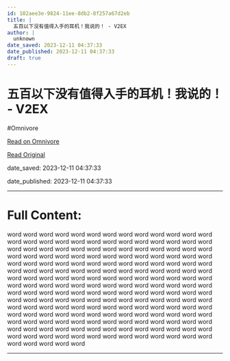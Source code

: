 ```yaml
---
id: 102aee3e-9824-11ee-8db2-8f257a67d2eb
title: |
  五百以下没有值得入手的耳机！我说的！ - V2EX
author: |
  unknown
date_saved: 2023-12-11 04:37:33
date_published: 2023-12-11 04:37:33
draft: true
---
```


# 五百以下没有值得入手的耳机！我说的！ - V2EX
#Omnivore

[Read on Omnivore](https://omnivore.app/me/v-2-ex-18c58ef1ede)

[Read Original](https://www.v2ex.com/t/999456)

date_saved: 2023-12-11 04:37:33

date_published: 2023-12-11 04:37:33

--- 

# Full Content: 

word word word word word word word word word word word word word word word word word word word word word word word word word word word word word word word word word word word word word word word word word word word word word word word word word word word word word word word word word word word word word word word word word word word word word word word word word word word word word word word word word word word word word word word word word word word word word word word word word word word word word word word word word word word word word word word word word word word word word word word word word word word word word word word word word word word word word word word word word word word word word word word word word word word word word word word word word word word word word word word word word word word word word word word word word word word word word word word word word word word word word word word word word word word word word word word word word word word word word word word word

---

